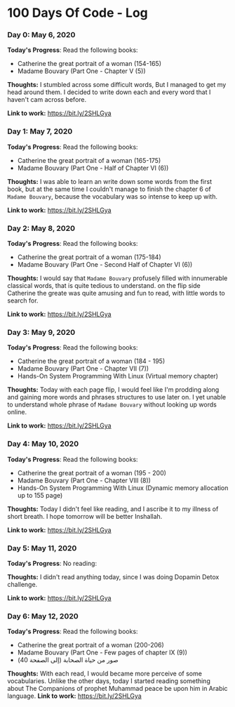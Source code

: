 
#  100 Days Of Code - Log

###  Day 0: May 6, 2020

**Today's Progress**: Read the following books:

* Catherine the great portrait of a woman (154-165)
* Madame Bouvary (Part One - Chapter V (5))

**Thoughts:** I stumbled across some difficult words, But I managed to get my head around them.
I decided to write down each and every word that I haven't cam across before.

**Link to work:** https://bit.ly/2SHLGya


###  Day 1: May 7, 2020

**Today's Progress**: Read the following books:

* Catherine the great portrait of a woman (165-175)
* Madame Bouvary (Part One - Half of Chapter VI (6))

**Thoughts:** I was able to learn an write down some words from the first book, but at the same time
I couldn't manage to finish the chapter 6 of `Madame Bouvary`, because the vocabulary was so intense to keep up with.

**Link to work:** https://bit.ly/2SHLGya


###  Day 2: May 8, 2020

**Today's Progress**: Read the following books:

* Catherine the great portrait of a woman (175-184)
* Madame Bouvary (Part One - Second Half of Chapter VI (6))

**Thoughts:** I would say that `Madame Bouvary` profusely filled with innumerable classical words, that is quite tedious to understand. on the flip side Catherine the greate was quite amusing and fun to read, with little words to search for.

**Link to work:** https://bit.ly/2SHLGya


###  Day 3: May 9, 2020

**Today's Progress**: Read the following books:

* Catherine the great portrait of a woman (184 - 195)
* Madame Bouvary (Part One - Chapter VII (7))
* Hands-On System Programming With Linux (Virtual memory chapter)


**Thoughts:** Today with each page flip, I would feel like I'm prodding along and gaining more words and phrases structures to use later on. I yet unable to understand whole phrase of `Madame Bouvary` without looking up words online.

**Link to work:** https://bit.ly/2SHLGya


###  Day 4: May 10, 2020

**Today's Progress**: Read the following books:

* Catherine the great portrait of a woman (195 - 200)
* Madame Bouvary (Part One - Chapter VIII (8))
* Hands-On System Programming With Linux (Dynamic memory allocation up to 155 page)


**Thoughts:** Today I didn't feel like reading, and I ascribe it to my illness of short breath. I hope tomorrow will be better Inshallah.

**Link to work:** https://bit.ly/2SHLGya


###  Day 5: May 11, 2020

**Today's Progress**: No reading:


**Thoughts:** I didn't read anything today, since I was doing Dopamin Detox challenge.

**Link to work:** https://bit.ly/2SHLGya


###  Day 6: May 12, 2020

**Today's Progress**: Read the following books:

* Catherine the great portrait of a woman (200-206)
* Madame Bouvary (Part One - Few pages of chapter IX (9))
* صور من حياة الصحابة (إلى الصفحة 40)


**Thoughts:** With each read, I would became more perceive of some vocabularies. Unlike the other days, today I started reading something about The Companions of prophet Muhammad peace be upon him in Arabic language.
**Link to work:** https://bit.ly/2SHLGya